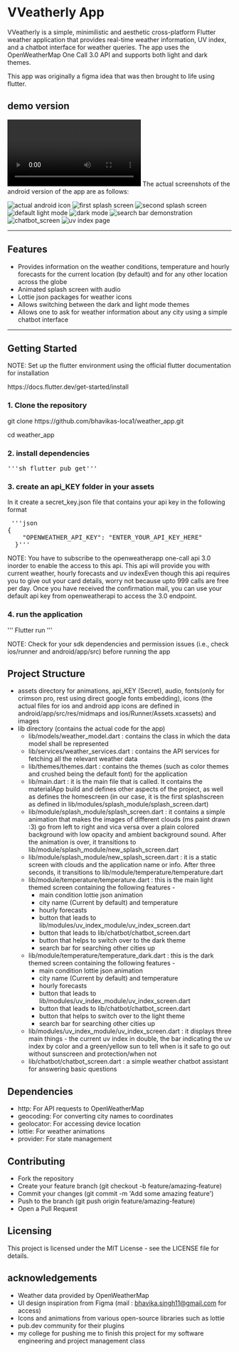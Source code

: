 # VVeatherly App
<p>
VVeatherly is a simple, minimilistic and aesthetic cross-platform Flutter weather application that provides real-time weather information, UV index, and a chatbot interface for weather queries. The app uses the OpenWeatherMap One Call 3.0 API and supports both light and dark themes. </p>
<p> This app was originally a figma idea that was then brought to life using flutter. 
</p>

## demo version
<video controls src="demo.mp4" title="Title"></video>
The actual screenshots of the android version of the app are as follows: 

![actual android icon](actual_icon.jpg)
![first splash screen](splash_screen_withaudio.jpg)
![second splash screen](main_screen.jpg)
![default light mode](light_mode.jpg)
![dark mode](dark_mode.jpg)
![search bar demonstration](search_bar.jpg)
![chatbot_screen](chatbot_screen.jpg)
![uv index page](uv_index.jpg)


---

## Features
- Provides information on the weather conditions, temperature and hourly forecasts for the current location (by default) and for any other location across the globe
- Animated splash screen with audio
- Lottie json packages for weather icons 
- Allows switching between the dark and light mode themes 
- Allows one to ask for weather information about any city using a simple chatbot interface
---

## Getting Started
NOTE: Set up the flutter environment using the official flutter documentation for installation 
<p> https://docs.flutter.dev/get-started/install </p>

### 1. Clone the repository

<p> git clone https://github.com/bhavikas-loca1/weather_app.git </p>
<p> cd weather_app </p>


### 2. install dependencies 
<pre>'''sh flutter pub get''' </pre>

### 3. create an api_KEY folder in your assets 
In it create a secret_key.json file that contains your api key in the following format
<pre> '''json
{
    "OPENWEATHER_API_KEY": "ENTER_YOUR_API_KEY_HERE"
  }'''
</pre>
<p> NOTE: You have to subscribe to the openweatherapp one-call api 3.0 inorder to enable the access to this api. This api will provide you with current weather, hourly forecasts and uv indexEven though this api requires you to give out your card details, worry not because upto 999 calls are free per day. Once you have received the confirmation mail, you can use your default api key from openweatherapi to access the 3.0 endpoint. </p>

### 4. run the application
'''
Flutter run 
'''
<p> NOTE: Check for your sdk dependencies and permission issues (i.e., check ios/runner and android/app/src) before running the app </p>

## Project Structure 
- assets directory for animations, api_KEY (Secret), audio, fonts(only for crimson pro, rest using direct google fonts embedding), icons (the actual files for ios and android app icons are defined in android/app/src/res/midmaps and ios/Runner/Assets.xcassets) and images
- lib directory (contains the actual code for the app)
    - lib/models/weather_model.dart : contains the class in which the data model shall be represented 
    - lib/services/weather_services.dart : contains the API services for fetching all the relevant weather data
    - lib/themes/themes.dart : contains the themes (such as color themes and crushed being the default font) for the application
    - lib/main.dart : it is the main file that is called. It contains the materialApp build and defines other aspects of the project, as well as defines the homescreen (in our case, it is the first splashscreen as defined in lib/modules/splash_module/splash_screen.dart)
    - lib/module/splash_module/splash_screen.dart : it contains a simple animation that makes the images of different clouds (ms paint drawn :3) go from left to right and vica versa over a plain colored background with low opacity and ambient background sound. After the animation is over, it transitions to lib/module/splash_module/new_splash_screen.dart
    - lib/module/splash_module/new_splash_screen.dart : it is a static screen with clouds and the application name or info. After three seconds, it transitions to lib/module/temperature/temperature.dart
    - lib/module/temperature/temperature.dart : this is the main light themed screen containing the following features -
        - main condition lottie json animation
        - city name (Current by default) and temperature 
        - hourly forecasts
        - button that leads to lib/modules/uv_index_module/uv_index_screen.dart 
        - button that leads to lib/chatbot/chatbot_screen.dart
        - button that helps to switch over to the dark theme
        - search bar for searching other cities up 
    - lib/module/temperature/temperature_dark.dart : this is the dark themed screen containing the following features -
        - main condition lottie json animation
        - city name (Current by default) and temperature 
        - hourly forecasts
        - button that leads to lib/modules/uv_index_module/uv_index_screen.dart 
        - button that leads to lib/chatbot/chatbot_screen.dart
        - button that helps to switch over to the light theme
        - search bar for searching other cities up 
    - lib/modules/uv_index_module/uv_index_screen.dart : it displays three main things - the current uv index in double, the bar indicating the uv index by color and a green/yellow sun to tell when is it safe to go out without sunscreen and protection/when not
    - lib/chatbot/chatbot_screen.dart : a simple weather chatbot assistant for answering basic questions 

## Dependencies 
- http: For API requests to OpenWeatherMap
- geocoding: For converting city names to coordinates
- geolocator: For accessing device location
- lottie: For weather animations
- provider: For state management

## Contributing
- Fork the repository
- Create your feature branch (git checkout -b feature/amazing-feature)
- Commit your changes (git commit -m 'Add some amazing feature')
- Push to the branch (git push origin feature/amazing-feature)
- Open a Pull Request

## Licensing
This project is licensed under the MIT License - see the LICENSE file for details.

## acknowledgements
- Weather data provided by OpenWeatherMap
- UI design inspiration from Figma (mail : bhavika.singh11@gmail.com for access)
- Icons and animations from various open-source libraries such as lottie 
- pub.dev community for their plugins 
- my college for pushing me to finish this project for my software engineering and project management class